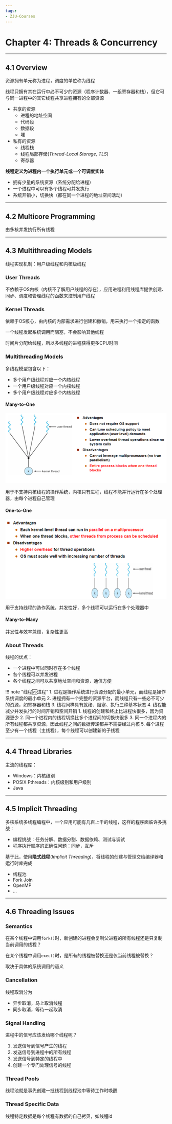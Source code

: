 ```yaml
---
tags:
- ZJU-Courses
---
```


# Chapter 4: Threads & Concurrency

---

## 4.1 Overview

资源拥有单元称为进程，调度的单位称为线程

线程只拥有其在运行中必不可少的资源（程序计数器、一组寄存器和栈），但它可与同一进程中的其它线程共享进程拥有的全部资源

- 共享的资源
    - 进程的地址空间
    - 代码段
    - 数据段
    - 堆
- 私有的资源
    - 线程栈
    - 线程局部存储(*Thread-Local Storage, TLS*)
    - 寄存器

**线程定义为进程内一个执行单元或一个可调度实体**

- 拥有少量的系统资源（系统分配给进程）
- 一个进程中可以有多个线程可并发执行
- 系统开销小，切换快（都在同一个进程的地址空间活动）

---

## 4.2 Multicore Programming

由多核并发执行所有线程

---

## 4.3 Multithreading Models

线程实现机制：用户级线程和内核级线程

### User Threads

不依赖于OS内核（内核不了解用户线程的存在），应用进程利用线程库提供创建、同步、调度和管理线程的函数来控制用户线程

### Kernel Threads

依赖于OS核心，由内核的内部需求进行创建和撤销，用来执行一个指定的函数

一个线程发起系统调用而阻塞，不会影响其他线程

时间片分配给线程，所以多线程的进程获得更多CPU时间

### Multithreading Models

多线程模型包含以下：

- 多个用户级线程对应一个内核线程
- 一个用户级线程对应一个内核线程
- 多个用户级线程对应多个内核线程

#### Many-to-One

![Many-to-One](assets/Many-to-One.png)

用于不支持内核线程的操作系统，内核只有进程，线程不能并行运行在多个处理器，由每个进程自己管理

#### One-to-One

![One-to-One](assets/One-to-One.png)

用于支持线程的造作系统，并发性好，多个线程可以运行在多个处理器中

#### Many-to-Many

并发性与效率兼顾，复杂性更高

### About Threads

线程的优点：

- 一个进程中可以同时存在多个线程
- 各个线程可以并发进程
- 各个线程之间可以共享地址空间和资源，通信方便

!!! note "线程🆚进程"
    1. 进程是操作系统进行资源分配的最小单元，而线程是操作系统调度的最小单元
    2. 进程拥有一个完整的资源平台，而线程只有一些必不可少的资源，如寄存器和栈
    3. 线程同样具有就绪、阻塞、执行三种基本状态
    4. 线程能减少并发执行的时间开销和空间开销
        1. 线程的创建和终止比进程快很多，因为资源更少
        2. 同一个进程内的线程切换比多个进程间的切换快很多
        3. 同一个进程内的所有线程都共享资源，因此线程之间的数据传递都并不需要经过内核
    5. 每个进程至少有一个线程（主线程），每个线程可以创建新的子线程

---

## 4.4 Thread Libraries

主流的线程库：

- Windows：内核级别
- POSIX Pthreads：内核级别和用户级别
- Java

---

## 4.5 Implicit Threading

多核系统多线程编程中，一个应用可能有几百上千的线程，这样的程序面临许多挑战：

- 编程挑战：任务分解、数据分割、数据依赖、测试与调试
- 程序执行顺序的正确性问题：同步，互斥

基于此，使用**隐式线程**(*Implicit Threading*)，将线程的创建与管理交给编译器和运行时库完成

- 线程池
- Fork Join
- OpenMP
- ...

---

## 4.6 Threading Issues

### Semantics

在某个线程中调用`fork()`时，新创建的进程会复制父进程的所有线程还是只复制当前调用的线程？

在某个线程中调用`exec()`时，是所有的线程被替换还是仅当前线程被替换？

取决于具体的系统调用的语义

### Cancellation

线程取消分为

- 异步取消，马上取消线程
- 同步取消，等待一起取消

### Signal Handling

进程中的信号应该发给哪个线程呢？

1. 发送信号到信号产生的线程
2. 发送信号到进程中的所有线程
3. 发送信号到特定的线程中
4. 创建一个专门处理信号的线程

### Thread Pools

线程池就是事先创建一批线程到线程池中等待工作时唤醒

### Thread Specific Data

线程特定数据是每个线程有数据的自己拷贝，如线程id
